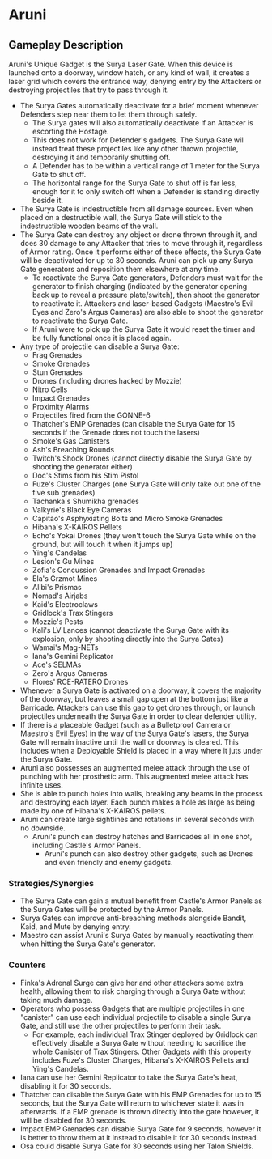 # Aruni

## Gameplay Description

Aruni's Unique Gadget is the Surya Laser Gate. When this device is launched onto a doorway, window hatch, or any kind of wall, it creates a laser grid which covers the entrance way, denying entry by the Attackers or destroying projectiles that try to pass through it.

- The Surya Gates automatically deactivate for a brief moment whenever Defenders step near them to let them through safely.
  - The Surya gates will also automatically deactivate if an Attacker is escorting the Hostage.
  - This does not work for Defender's gadgets. The Surya Gate will instead treat these projectiles like any other thrown projectile, destroying it and temporarily shutting off.
  - A Defender has to be within a vertical range of 1 meter for the Surya Gate to shut off.
  - The horizontal range for the Surya Gate to shut off is far less, enough for it to only switch off when a Defender is standing directly beside it.
- The Surya Gate is indestructible from all damage sources. Even when placed on a destructible wall, the Surya Gate will stick to the indestructible wooden beams of the wall.
- The Surya Gate can destroy any object or drone thrown through it, and does 30 damage to any Attacker that tries to move through it, regardless of Armor rating. Once it performs either of these effects, the Surya Gate will be deactivated for up to 30 seconds. Aruni can pick up any Surya Gate generators and reposition them elsewhere at any time.
  - To reactivate the Surya Gate generators, Defenders must wait for the generator to finish charging (indicated by the generator opening back up to reveal a pressure plate/switch), then shoot the generator to reactivate it. Attackers and laser-based Gadgets (Maestro's Evil Eyes and Zero's Argus Cameras) are also able to shoot the generator to reactivate the Surya Gate.
  - If Aruni were to pick up the Surya Gate it would reset the timer and be fully functional once it is placed again.
- Any type of projectile can disable a Surya Gate:
  - Frag Grenades
  - Smoke Grenades
  - Stun Grenades
  - Drones (including drones hacked by Mozzie)
  - Nitro Cells
  - Impact Grenades
  - Proximity Alarms
  - Projectiles fired from the GONNE-6
  - Thatcher's EMP Grenades (can disable the Surya Gate for 15 seconds if the Grenade does not touch the lasers)
  - Smoke's Gas Canisters
  - Ash's Breaching Rounds
  - Twitch's Shock Drones (cannot directly disable the Surya Gate by shooting the generator either)
  - Doc's Stims from his Stim Pistol
  - Fuze's Cluster Charges (one Surya Gate will only take out one of the five sub grenades)
  - Tachanka's Shumikha grenades
  - Valkyrie's Black Eye Cameras
  - Capitão's Asphyxiating Bolts and Micro Smoke Grenades
  - Hibana's X-KAIROS Pellets
  - Echo's Yokai Drones (they won't touch the Surya Gate while on the ground, but will touch it when it jumps up)
  - Ying's Candelas
  - Lesion's Gu Mines
  - Zofia's Concussion Grenades and Impact Grenades
  - Ela's Grzmot Mines
  - Alibi's Prismas
  - Nomad's Airjabs
  - Kaid's Electroclaws
  - Gridlock's Trax Stingers
  - Mozzie's Pests
  - Kali's LV Lances (cannot deactivate the Surya Gate with its explosion, only by shooting directly into the Surya Gates)
  - Wamai's Mag-NETs
  - Iana's Gemini Replicator
  - Ace's SELMAs
  - Zero's Argus Cameras
  - Flores' RCE-RATERO Drones
- Whenever a Surya Gate is activated on a doorway, it covers the majority of the doorway, but leaves a small gap open at the bottom just like a Barricade. Attackers can use this gap to get drones through, or launch projectiles underneath the Surya Gate in order to clear defender utility.
- If there is a placeable Gadget (such as a Bulletproof Camera or Maestro's Evil Eyes) in the way of the Surya Gate's lasers, the Surya Gate will remain inactive until the wall or doorway is cleared. This includes when a Deployable Shield is placed in a way where it juts under the Surya Gate.
- Aruni also possesses an augmented melee attack through the use of punching with her prosthetic arm. This augmented melee attack has infinite uses.
- She is able to punch holes into walls, breaking any beams in the process and destroying each layer. Each punch makes a hole as large as being made by one of Hibana's X-KAIROS pellets.
- Aruni can create large sightlines and rotations in several seconds with no downside.
  - Aruni's punch can destroy hatches and Barricades all in one shot, including Castle's Armor Panels.
    - Aruni's punch can also destroy other gadgets, such as Drones and even friendly and enemy gadgets.

### Strategies/Synergies

- The Surya Gate can gain a mutual benefit from Castle's Armor Panels as the Surya Gates will be protected by the Armor Panels.
- Surya Gates can improve anti-breaching methods alongside Bandit, Kaid, and Mute by denying entry.
- Maestro can assist Aruni's Surya Gates by manually reactivating them when hitting the Surya Gate's generator.

### Counters

- Finka's Adrenal Surge can give her and other attackers some extra health, allowing them to risk charging through a Surya Gate without taking much damage.
- Operators who possess Gadgets that are multiple projectiles in one "canister" can use each individual projectile to disable a single Surya Gate, and still use the other projectiles to perform their task.
  - For example, each individual Trax Stinger deployed by Gridlock can effectively disable a Surya Gate without needing to sacrifice the whole Canister of Trax Stingers. Other Gadgets with this property includes Fuze's Cluster Charges, Hibana's X-KAIROS Pellets and Ying's Candelas.
- Iana can use her Gemini Replicator to take the Surya Gate's heat, disabling it for 30 seconds.
- Thatcher can disable the Surya Gate with his EMP Grenades for up to 15 seconds, but the Surya Gate will return to whichever state it was in afterwards. If a EMP grenade is thrown directly into the gate however, it will be disabled for 30 seconds.
- Impact EMP Grenades can disable Surya Gate for 9 seconds, however it is better to throw them at it instead to disable it for 30 seconds instead.
- Osa could disable Surya Gate for 30 seconds using her Talon Shields.
